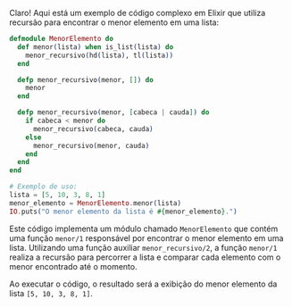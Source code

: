 Claro! Aqui está um exemplo de código complexo em Elixir que utiliza recursão para encontrar o menor elemento em uma lista:

```elixir
defmodule MenorElemento do
  def menor(lista) when is_list(lista) do
    menor_recursivo(hd(lista), tl(lista))
  end

  defp menor_recursivo(menor, []) do
    menor
  end

  defp menor_recursivo(menor, [cabeca | cauda]) do
    if cabeca < menor do
      menor_recursivo(cabeca, cauda)
    else
      menor_recursivo(menor, cauda)
    end
  end
end

# Exemplo de uso:
lista = [5, 10, 3, 8, 1]
menor_elemento = MenorElemento.menor(lista)
IO.puts("O menor elemento da lista é #{menor_elemento}.")
```

Este código implementa um módulo chamado `MenorElemento` que contém uma função `menor/1` responsável por encontrar o menor elemento em uma lista. Utilizando uma função auxiliar `menor_recursivo/2`, a função `menor/1` realiza a recursão para percorrer a lista e comparar cada elemento com o menor encontrado até o momento.

Ao executar o código, o resultado será a exibição do menor elemento da lista `[5, 10, 3, 8, 1]`.